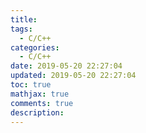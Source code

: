 ```yaml
---
title: 
tags:
  - C/C++
categories:
  - C/C++
date: 2019-05-20 22:27:04
updated: 2019-05-20 22:27:04
toc: true
mathjax: true
comments: true
description: 
---
```

